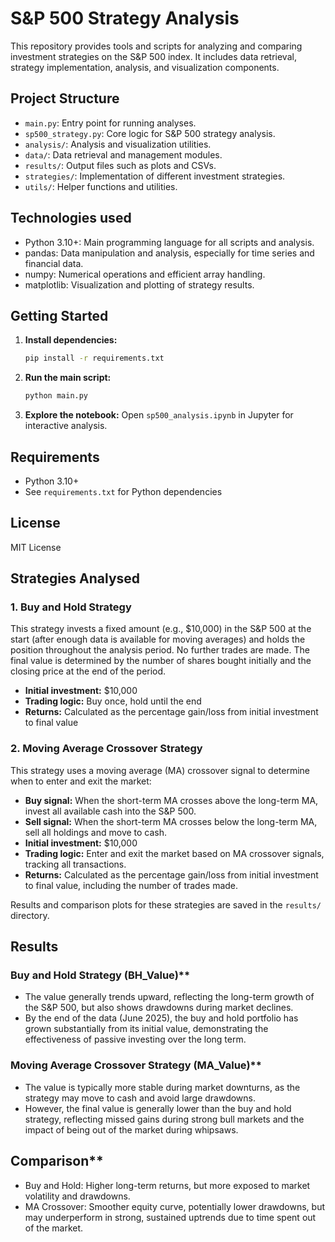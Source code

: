 # S&P 500 Strategy Analysis

This repository provides tools and scripts for analyzing and comparing investment strategies on the S&P 500 index. It includes data retrieval, strategy implementation, analysis, and visualization components.

## Project Structure

- `main.py`: Entry point for running analyses.
- `sp500_strategy.py`: Core logic for S&P 500 strategy analysis.
- `analysis/`: Analysis and visualization utilities.
- `data/`: Data retrieval and management modules.
- `results/`: Output files such as plots and CSVs.
- `strategies/`: Implementation of different investment strategies.
- `utils/`: Helper functions and utilities.

## Technologies used

- Python 3.10+: Main programming language for all scripts and analysis.
- pandas: Data manipulation and analysis, especially for time series and financial data.
- numpy: Numerical operations and efficient array handling.
- matplotlib: Visualization and plotting of strategy results.

## Getting Started

1. **Install dependencies:**

   ```bash
   pip install -r requirements.txt
   ```

2. **Run the main script:**

   ```bash
   python main.py
   ```

3. **Explore the notebook:**
   Open `sp500_analysis.ipynb` in Jupyter for interactive analysis.

## Requirements

- Python 3.10+
- See `requirements.txt` for Python dependencies

## License

MIT License

## Strategies Analysed

### 1. Buy and Hold Strategy

This strategy invests a fixed amount (e.g., $10,000) in the S&P 500 at the start (after enough data is available for moving averages) and holds the position throughout the analysis period. No further trades are made. The final value is determined by the number of shares bought initially and the closing price at the end of the period.

- **Initial investment:** $10,000
- **Trading logic:** Buy once, hold until the end
- **Returns:** Calculated as the percentage gain/loss from initial investment to final value

### 2. Moving Average Crossover Strategy

This strategy uses a moving average (MA) crossover signal to determine when to enter and exit the market:

- **Buy signal:** When the short-term MA crosses above the long-term MA, invest all available cash into the S&P 500.
- **Sell signal:** When the short-term MA crosses below the long-term MA, sell all holdings and move to cash.
- **Initial investment:** $10,000
- **Trading logic:** Enter and exit the market based on MA crossover signals, tracking all transactions.
- **Returns:** Calculated as the percentage gain/loss from initial investment to final value, including the number of trades made.

Results and comparison plots for these strategies are saved in the `results/` directory.

## Results

### Buy and Hold Strategy (BH_Value)**

- The value generally trends upward, reflecting the long-term growth of the S&P 500, but also shows drawdowns during market declines.
- By the end of the data (June 2025), the buy and hold portfolio has grown substantially from its initial value, demonstrating the effectiveness of passive investing over the long term.

### Moving Average Crossover Strategy (MA_Value)**

- The value is typically more stable during market downturns, as the strategy may move to cash and avoid large drawdowns.
- However, the final value is generally lower than the buy and hold strategy, reflecting missed gains during strong bull markets and the impact of being out of the market during whipsaws.

## Comparison**

- Buy and Hold: Higher long-term returns, but more exposed to market volatility and drawdowns.
- MA Crossover: Smoother equity curve, potentially lower drawdowns, but may underperform in strong, sustained uptrends due to time spent out of the market.
